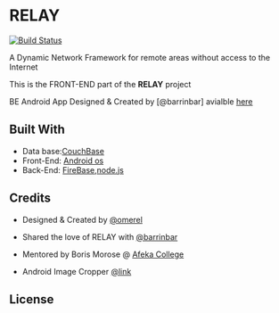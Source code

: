 # RELAY
[![Build Status](https://img.shields.io/travis/barrinbar/RELAY.svg?style=flat-square)](https://travis-ci.org/barrinbar/RELAY)

A Dynamic Network Framework for remote areas without access to the Internet

This is the FRONT-END part of the **RELAY** project

BE Android App Designed & Created by [@barrinbar] avialble [here](https://github.com/barrinbar/RELAY)

## Built With

* Data base:[CouchBase](https://www.couchbase.com)
* Front-End: [Android os](https://developer.android.com/index.html)
* Back-End: [FireBase](https://firebase.google.com),[node.js](https://github.com/barrinbar/RELAY)

## Credits
* Designed & Created by [@omerel](https://github.com/omerel/RELAY)
* Shared the love of RELAY with [@barrinbar](https://twitter.com/barrinbarr)
* Mentored by Boris Morose @ [Afeka College](http://english.afeka.ac.il)

* Android Image Cropper [@link](https://github.com/ArthurHub/Android-Image-Cropper)

## License
